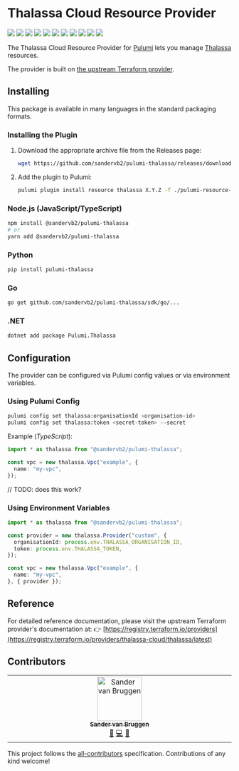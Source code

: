 # Thalassa Cloud Resource Provider

[![](https://img.shields.io/github/license/sandervb2/pulumi-thalassa?style=for-the-badge)](LICENSE)
[![](https://img.shields.io/github/actions/workflow/status/sandervb2/pulumi-thalassa/verify.yml?style=for-the-badge)](https://github.com/sandervb2/pulumi-thalassa/actions/workflows/verify.yml)
[![](https://api.scorecard.dev/projects/github.com/sandervb2/pulumi-thalassa/badge?style=for-the-badge)](https://scorecard.dev/viewer/?uri=github.com/sandervb2/pulumi-thalassa)
[![](https://img.shields.io/github/release-date/sandervb2/pulumi-thalassa?style=for-the-badge)](https://github.com/sandervb2/pulumi-thalassa/releases)
[![](https://img.shields.io/pypi/v/pulumi-thalassa?style=for-the-badge)](https://pypi.org/project/pulumi-thalassa/)
[![](https://img.shields.io/pypi/dm/pulumi-thalassa?style=for-the-badge)](https://pypi.org/project/pulumi-thalassa/)
[![](https://img.shields.io/nuget/v/Pulumi.Thalassa?style=for-the-badge)](https://www.nuget.org/packages/Pulumi.Thalassa/)
[![](https://img.shields.io/nuget/dt/Pulumi.Thalassa?style=for-the-badge)](https://www.nuget.org/packages/Pulumi.Thalassa/)
[![](https://img.shields.io/npm/v/@sandervb2/pulumi-thalassa?style=for-the-badge)](https://www.npmjs.com/package/@sandervb2/pulumi-thalassa)
[![](https://img.shields.io/npm/dm/@sandervb2/pulumi-thalassa?style=for-the-badge)](https://www.npmjs.com/package/@sandervb2/pulumi-thalassa)
[![](https://img.shields.io/github/all-contributors/sandervb2/pulumi-thalassa?color=ee8449&style=for-the-badge)](#contributors)

The Thalassa Cloud Resource Provider for [Pulumi](https://www.pulumi.com) lets you manage [Thalassa](https://www.thalassa.cloud/) resources.

The provider is built on [the upstream Terraform provider](https://github.com/thalassa-cloud/terraform-provider-thalassa).

## Installing

This package is available in many languages in the standard packaging formats.

### Installing the Plugin

1. Download the appropriate archive file from the Releases page:
   ```bash
   wget https://github.com/sandervb2/pulumi-thalassa/releases/download/vX.Y.Z/pulumi-resource-thalassa-vX.Y.Z-OPERATING_SYSTEM-ARCH.tar.gz
2. Add the plugin to Pulumi:

   ```bash
   pulumi plugin install resource thalassa X.Y.Z -f ./pulumi-resource-thalassa-vX.Y.Z-OPERATING_SYSTEM-ARCH.tar.gz
   ```

### Node.js (JavaScript/TypeScript)

```bash
npm install @sandervb2/pulumi-thalassa
# or
yarn add @sandervb2/pulumi-thalassa
```

### Python

```bash
pip install pulumi-thalassa
```

### Go

```bash
go get github.com/sandervb2/pulumi-thalassa/sdk/go/...
```

### .NET

```bash
dotnet add package Pulumi.Thalassa
```

## Configuration

The provider can be configured via Pulumi config values or via environment variables.

### Using Pulumi Config

```bash
pulumi config set thalassa:organisationId <organisation-id>
pulumi config set thalassa:token <secret-token> --secret
```

Example (*TypeScript*):

```typescript
import * as thalassa from "@sandervb2/pulumi-thalassa";

const vpc = new thalassa.Vpc("example", {
  name: "my-vpc",
});
```
// TODO: does this work?
### Using Environment Variables

```typescript
import * as thalassa from "@sandervb2/pulumi-thalassa";

const provider = new thalassa.Provider("custom", {
  organisationId: process.env.THALASSA_ORGANISATION_ID,
  token: process.env.THALASSA_TOKEN,
});

const vpc = new thalassa.Vpc("example", {
  name: "my-vpc",
}, { provider });
```

## Reference

For detailed reference documentation, please visit the upstream Terraform provider's documentation at:
👉 [https://registry.terraform.io/providers](https://registry.terraform.io/providers/thalassa-cloud/thalassa/latest)

## Contributors

<!-- ALL-CONTRIBUTORS-LIST:START - Do not remove or modify this section -->

<!-- prettier-ignore-start -->

<!-- markdownlint-disable -->

<table>
  <tbody>
    <tr>
      <td align="center" valign="top" width="14.28%"><a href="https://github.com/sandervb2"><img src="https://avatars.githubusercontent.com/u/xxxxx?v=4?s=100" width="100px;" alt="Sander van Bruggen"/><br /><sub><b>Sander van Bruggen</b></sub></a><br /><a href="#maintenance-sandervb2" title="Maintenance">🚧</a> <a href="https://github.com/sandervb2/pulumi-thalassa/commits?author=sandervb2" title="Code">💻</a> <a href="https://github.com/sandervb2/pulumi-thalassa/commits?author=sandervb2" title="Documentation">📖</a></td>
    </tr>
  </tbody>
</table>
<!-- markdownlint-restore -->
<!-- prettier-ignore-end -->
<!-- ALL-CONTRIBUTORS-LIST:END -->

This project follows the [all-contributors](https://github.com/all-contributors/all-contributors) specification. Contributions of any kind welcome!
